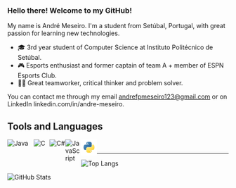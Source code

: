 ### Hello there! Welcome to my GitHub!

My name is André Meseiro. I'm a student from Setúbal, Portugal, with great passion for learning new technologies.

- 🎓 3rd year student of Computer Science at Instituto Politécnico de Setúbal.
- 🎮 Esports enthusiast and former captain of team A + member of ESPN Esports Club.
- 👨‍💻 Great teamworker, critical thinker and problem solver.

You can contact me through my email andrefpmeseiro123@gmail.com or on LinkedIn linkedin.com/in/andre-meseiro.

## Tools and Languages
[<img align="left" alt="Java" width="60px" src="https://1000logos.net/wp-content/uploads/2020/09/Java-Logo.png" />][github]
[<img align="left" alt="C" width="36px" src="https://upload.wikimedia.org/wikipedia/commons/1/19/C_Logo.png" />][github]
[<img align="left" alt="C#" width="36px" src="https://upload.wikimedia.org/wikipedia/commons/b/bd/Logo_C_sharp.svg" />][github]
[<img align="left" alt="JavaScript" width="36px" src="https://upload.wikimedia.org/wikipedia/commons/6/6a/JavaScript-logo.png" />][github]
[<img align="left" alt="Python" width="36px" src="https://raw.githubusercontent.com/github/explore/80688e429a7d4ef2fca1e82350fe8e3517d3494d/topics/python/python.png" />][github]

<br />

---

![Top Langs](https://github-readme-stats.vercel.app/api/top-langs/?username=andre-meseiro&layout=compact&theme=dark&count_private=true)

![GitHub Stats](https://github-readme-stats-andre-meseiros-projects.vercel.app//api?username=andre-meseiro&count_private=true&show_icons=true&include_all_commits=true&theme=dark)

[github]: https://github.com/andre-meseiro
[linkedin]: https://www.linkedin.com/in/andre-meseiro/
